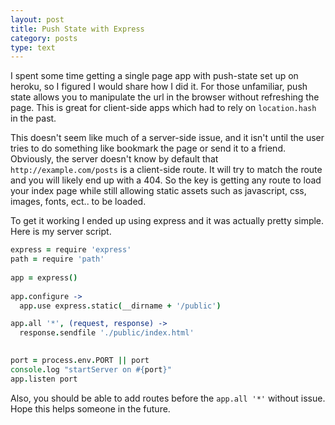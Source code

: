 ```yaml
---
layout: post
title: Push State with Express
category: posts
type: text
---
```


I spent some time getting a single page app with push-state set up on heroku, so I figured I would share how I did it. For those unfamiliar, push state allows you to manipulate the url in the browser without refreshing the page. This is great for client-side apps which had to rely on `location.hash` in the past.

This doesn't seem like much of a server-side issue, and it isn't until the user tries to do something like bookmark the page or send it to a friend.  Obviously, the server doesn't know by default that `http://example.com/posts` is a client-side route.  It will try to match the route and you will likely end up with a 404.  So the key is getting any route to load your index page while still allowing static assets such as javascript, css, images, fonts, ect.. to be loaded.

To get it working I ended up using express and it was actually pretty simple.  Here is my server script.

```coffeescript
express = require 'express'
path = require 'path'
 
app = express()
 
app.configure ->
  app.use express.static(__dirname + '/public')

app.all '*', (request, response) ->
  response.sendfile './public/index.html'

 
port = process.env.PORT || port
console.log "startServer on #{port}"
app.listen port

```
Also, you should be able to add routes before the `app.all '*'` without issue. Hope this helps someone in the future.